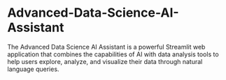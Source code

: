 # Advanced-Data-Science-AI-Assistant
The Advanced Data Science AI Assistant is a powerful Streamlit web application that combines the capabilities of AI with data analysis tools to help users explore, analyze, and visualize their data through natural language queries.
